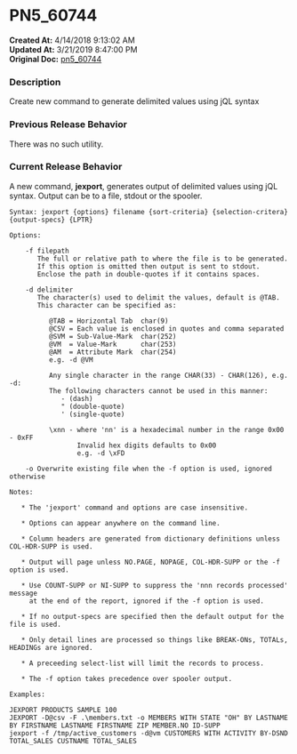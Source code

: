 # PN5_60744

**Created At:** 4/14/2018 9:13:02 AM  
**Updated At:** 3/21/2019 8:47:00 PM  
**Original Doc:** [pn5_60744](https://docs.jbase.com/release-notes/pn5_60744)  


### Description

Create new command to generate delimited values using jQL syntax



### Previous Release Behavior

There was no such utility.



### Current Release Behavior

A new command, **jexport**, generates output of delimited values using jQL syntax. Output can be to a file, stdout or the spooler.

```
Syntax: jexport {options} filename {sort-criteria} {selection-critera} {output-specs} {LPTR}

Options:

    -f filepath
       The full or relative path to where the file is to be generated.
       If this option is omitted then output is sent to stdout.
       Enclose the path in double-quotes if it contains spaces.

    -d delimiter
       The character(s) used to delimit the values, default is @TAB.
       This character can be specified as:

          @TAB = Horizontal Tab  char(9)
          @CSV = Each value is enclosed in quotes and comma separated
          @SVM = Sub-Value-Mark  char(252)
          @VM  = Value-Mark      char(253)
          @AM  = Attribute Mark  char(254)
          e.g. -d @VM

          Any single character in the range CHAR(33) - CHAR(126), e.g. -d:
          The following characters cannot be used in this manner:
             - (dash)
             " (double-quote)
             ' (single-quote)

          \xnn - where 'nn' is a hexadecimal number in the range 0x00 - 0xFF
                 Invalid hex digits defaults to 0x00
                 e.g. -d \xFD

    -o Overwrite existing file when the -f option is used, ignored otherwise

Notes:

   * The 'jexport' command and options are case insensitive.

   * Options can appear anywhere on the command line.

   * Column headers are generated from dictionary definitions unless COL-HDR-SUPP is used.

   * Output will page unless NO.PAGE, NOPAGE, COL-HDR-SUPP or the -f option is used.

   * Use COUNT-SUPP or NI-SUPP to suppress the 'nnn records processed' message
     at the end of the report, ignored if the -f option is used.

   * If no output-specs are specified then the default output for the file is used.

   * Only detail lines are processed so things like BREAK-ONs, TOTALs, HEADINGs are ignored.

   * A preceeding select-list will limit the records to process.

   * The -f option takes precedence over spooler output.

Examples:

JEXPORT PRODUCTS SAMPLE 100
JEXPORT -D@csv -F .\members.txt -o MEMBERS WITH STATE "OH" BY LASTNAME BY FIRSTNAME LASTNAME FIRSTNAME ZIP MEMBER.NO ID-SUPP
jexport -f /tmp/active_customers -d@vm CUSTOMERS WITH ACTIVITY BY-DSND TOTAL_SALES CUSTNAME TOTAL_SALES
```

